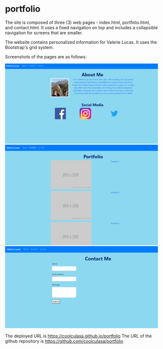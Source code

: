 # portfolio

The site is composed of three (3) web pages - index.html, portfolio.html, and contact.html. It uses a fixed navigation on top and includes a collapsible navigation for screens that are smaller. 

The website contains personalized information for Valerie Lucas. It uses the Bootstrap's grid system.

Screenshots of the pages are as follows:

![ScreenShot](/Screenshots/about.png)
![ScreenShot](/Screenshots/portfolio.PNG)
![ScreenShot](/Screenshots/contact.PNG)
 
The deployed URL is https://coolculasa.github.io/portfolio
The URL of the github repository is https://github.com/coolculasa/portfolio
